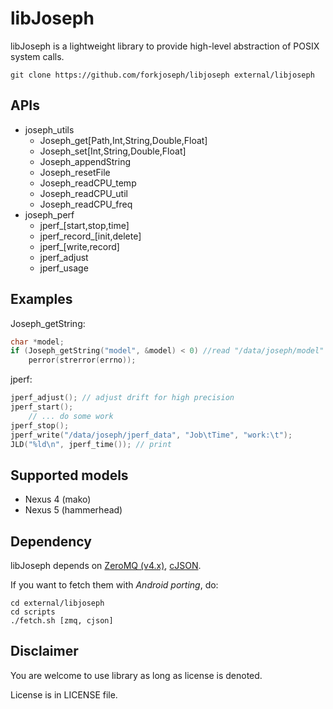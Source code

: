 libJoseph
===============================================================================
libJoseph is a lightweight library to provide high-level abstraction of POSIX system calls. 
```git
git clone https://github.com/forkjoseph/libjoseph external/libjoseph
```

## APIs
* joseph_utils
	- Joseph_get[Path,Int,String,Double,Float]
	- Joseph_set[Int,String,Double,Float]
	- Joseph_appendString
	- Joseph_resetFile
	- Joseph_readCPU_temp
	- Joseph_readCPU_util
	- Joseph_readCPU_freq
* joseph_perf
	- jperf_[start,stop,time]
	- jperf_record_[init,delete]
	- jperf_[write,record]
	- jperf_adjust
	- jperf_usage

## Examples
Joseph_getString:
```C++
char *model;
if (Joseph_getString("model", &model) < 0) //read "/data/joseph/model"
	perror(strerror(errno));
```
jperf: 
```C++
jperf_adjust(); // adjust drift for high precision
jperf_start();
	// ... do some work
jperf_stop();
jperf_write("/data/joseph/jperf_data", "Job\tTime", "work:\t");
JLD("%ld\n", jperf_time()); // print
```


## Supported models
- Nexus 4 (mako)
- Nexus 5 (hammerhead)

## Dependency
libJoseph depends on [ZeroMQ (v4.x)](https://github.com/zeromq/libzmq), [cJSON](https://github.com/kbranigan/cJSON).

If you want to fetch them with *Android porting*, do:
```shell
cd external/libjoseph
cd scripts
./fetch.sh [zmq, cjson]
```

## Disclaimer
You are welcome to use library as long as license is denoted. 

License is in LICENSE file. 